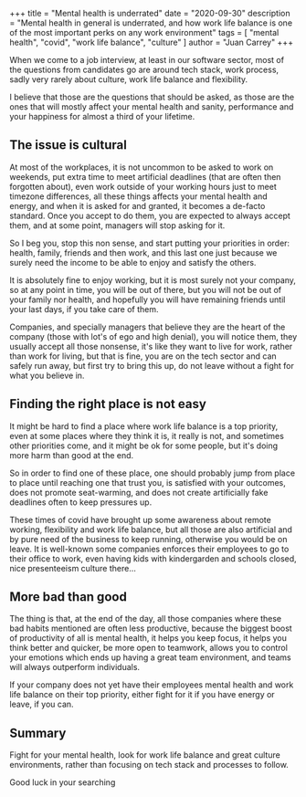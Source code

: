 +++
title = "Mental health is underrated"
date = "2020-09-30"
description = "Mental health in general is underrated, and how work life balance is one of the most important perks on any work environment"
tags = [
    "mental health", "covid", "work life balance", "culture"
]
author = "Juan Carrey"
+++

When we come to a job interview, at least in our software sector, 
most of the questions from candidates go are around tech stack, work process, sadly very rarely about culture, work life balance and flexibility.

I believe that those are the questions that should be asked, as those are the ones that will mostly affect your mental health and sanity, performance and 
your happiness for almost a third of your lifetime.

## The issue is cultural

At most of the workplaces, it is not uncommon to be asked to work on weekends, put extra time to meet artificial deadlines (that are often then forgotten about), 
even work outside of your working hours just to meet timezone differences, all these things affects your mental health and energy, and when it is asked for
and granted, it becomes a de-facto standard. Once you accept to do them, you are expected to always accept them, and at some point, managers will stop asking for it.

So I beg you, stop this non sense, and start putting your priorities in order: health, family, friends and then work, and this last one just because we surely need
the income to be able to enjoy and satisfy the others.

It is absolutely fine to enjoy working, but it is most surely not your company, so at any point in time, you will be out of there, 
but you will not be out of your family nor health, and hopefully you will have remaining friends until your last days, if you take care of them.

Companies, and specially managers that believe they are the heart of the company (those with lot's of ego and high denial), you will notice them,
they usually accept all those nonsense, it's like they want to live for work, rather than work for living, but that is fine, 
you are on the tech sector and can safely run away, but first try to bring this up, do not leave without a fight for what you believe in.

## Finding the right place is not easy

It might be hard to find a place where work life balance is a top priority, even at some places where they think it is, it really is not, 
and sometimes other priorities come, and it might be ok for some people, but it's doing more harm than good at the end.

So in order to find one of these place, one should probably jump from place to place until reaching one that trust you, is satisfied with your outcomes,
does not promote seat-warming, and does not create artificially fake deadlines often to keep pressures up. 

These times of covid have brought up some awareness about remote working, flexibility and work life balance, but all those are also artificial and
by pure need of the business to keep running, otherwise you would be on leave. It is well-known some companies enforces their
employees to go to their office to work, even having kids with kindergarden and schools closed, nice presenteeism culture there...

## More bad than good

The thing is that, at the end of the day, all those companies where these bad habits mentioned are often less productive, because
the biggest boost of productivity of all is mental health, it helps you keep focus, it helps you think better and quicker, be more open to teamwork,
allows you to control your emotions which ends up having a great team environment, and teams will always outperform individuals.

If your company does not yet have their employees mental health and work life balance on their top priority, either fight for it if you have
energy or leave, if you can.

## Summary

Fight for your mental health, look for work life balance and great culture environments, rather than focusing on tech stack and processes to follow.

Good luck in your searching
